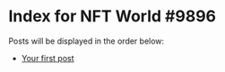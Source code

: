 # Index for NFT World #9896
Posts will be displayed in the order below:

- [Your first post](./001-first.md)

